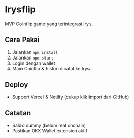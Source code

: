 # Irysflip

MVP Coinflip game yang terintegrasi Irys.

## Cara Pakai

1. Jalankan `npm install`
2. Jalankan `npm start`
3. Login dengan wallet
4. Main Coinflip & histori dicatat ke Irys

## Deploy

- Support Vercel & Netlify (cukup klik import dari GitHub)

## Catatan
- Saldo dummy (belum real onchain)
- Pastikan OKX Wallet extension aktif
